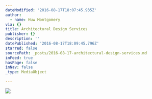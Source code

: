 ```yaml
---
dateModified: '2016-08-17T18:07:45.935Z'
author:
  - name: Huw Montgomery
via: {}
title: Architectural Design Services
publisher: {}
description: ''
datePublished: '2016-08-17T18:09:45.796Z'
starred: false
sourcePath: _posts/2016-08-17-architectural-design-services.md
inFeed: true
hasPage: false
inNav: false
_type: MediaObject

---
```

![](https://the-grid-user-content.s3-us-west-2.amazonaws.com/9085c10a-7b16-40d2-805e-1a96e6baeff5.jpg)